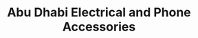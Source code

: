 ---
title: "Abu Dhabi Electrical and Phone Accessories"
url: /monrovia/abu-dhabi-electrical-and-phone-accessories/
shop: electronics
---